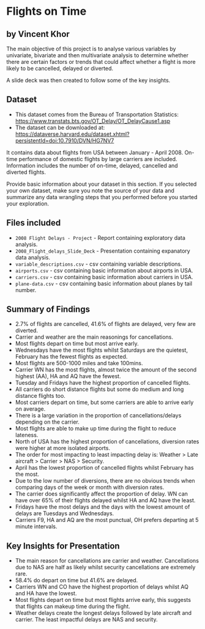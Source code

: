 # Flights on Time
## by Vincent Khor

The main objective of this project is to analyse various variables by univariate, bivariate and then multivariate analysis to determine whether there are certain factors or trends that could affect whether a flight is more likely to be cancelled, delayed or diverted. 

A slide deck was then created to follow some of the key insights. 

## Dataset

- This dataset comes from the Bureau of Transportation Statistics: https://www.transtats.bts.gov/OT_Delay/OT_DelayCause1.asp 
- The dataset can be downloaded at: https://dataverse.harvard.edu/dataset.xhtml?persistentId=doi:10.7910/DVN/HG7NV7

It contains data about flights from USA between January - April 2008. On-time performance of domestic flights by large carriers are included. Information includes the number of on-time, delayed, cancelled and diverted flights.

Provide basic information about your dataset in this section. If you selected your own dataset, make sure you note the source of your data and summarize any data wrangling steps that you performed before you started your exploration.

## Files included
- `2008 Flight Delays - Project` - Report containing exploratory data analysis.
- `2008_Flight_delays_Slide_Deck` - Presentation containing expanatory data analysis.
- `variable_descriptions.csv` - csv containing variable descriptions.
- `airports.csv` - csv containing basic information about airports in USA.
- `carriers.csv` - csv containing basic information about carriers in USA.
- `plane-data.csv` - csv containing basic information about planes by tail number.

## Summary of Findings

- 2.7% of flights are cancelled, 41.6% of flights are delayed, very few are diverted.
- Carrier and weather are the main reasonings for cancellations.
- Most flights depart on time but most arrive early.
- Wednesdays have the most flights whilst Saturdays are the quietest, February has the fewest flights as expected.
- Most flights are 500-1000 miles and take 100mins. 
- Carrier WN has the most flights, almost twice the amount of the second highest (AA), HA and AQ have the fewest.
- Tuesday and Fridays have the highest proportion of cancelled flights.
- All carriers do short distance flights but some do medium and long distance flights too.
- Most carriers depart on time, but some carriers are able to arrive early on average.
- There is a large variation in the proportion of cancellations/delays depending on the carrier.
- Most flights are able to make up time during the flight to reduce lateness.
- North of USA has the highest proportion of cancellations, diversion rates were higher at more isolated airports.
- The order for most impacting to least impacting delay is: Weather > Late aircraft > Carrier > NAS > Security.
- April has the lowest proportion of cancelled flights whilst February has the most. 
- Due to the low number of diversions, there are no obvious trends when comparing days of the week or month with diversion rates.
- The carrier does significantly affect the proportion of delay. WN can have over 65% of their flights delayed whilst HA and AQ have the least. 
- Fridays have the most delays and the days with the lowest amount of delays are Tuesdays and Wednesdays.
- Carriers F9, HA and AQ are the most punctual, OH prefers departing at 5 minute intervals.

## Key Insights for Presentation

- The main reason for cancellations are carrier and weather. Cancellations due to NAS are half as likely whilst security cancellations are extremely rare.
- 58.4% do depart on time but 41.6% are delayed.
- Carriers WN and CO have the highest proportion of delays whilst AQ and HA have the lowest.
- Most flights depart on time but most flights arrive early, this suggests that flights can makeup time during the flight.
- Weather delays create the longest delays followed by late aircraft and carrier. The least impactful delays are NAS and security.
